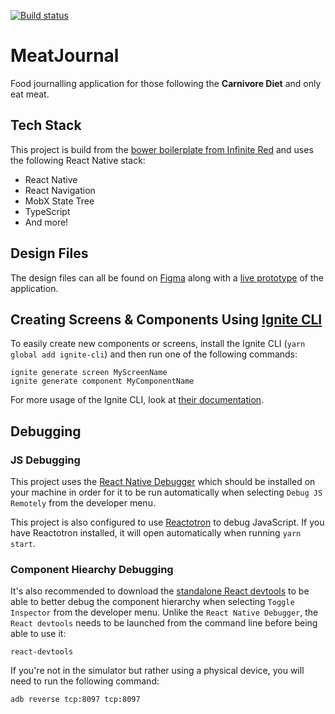 [![Build status](https://build.appcenter.ms/v0.1/apps/761af6a1-4a1f-4b25-acd9-1148ca6e3497/branches/master/badge)](https://appcenter.ms)

# MeatJournal

Food journalling application for those following the **Carnivore Diet** and only eat meat.

## Tech Stack

This project is build from the [bower boilerplate from Infinite Red](https://github.com/infinitered/ignite-ir-boilerplate-bowser) and uses the following React Native stack:

* React Native
* React Navigation
* MobX State Tree
* TypeScript
* And more!

## Design Files

The design files can all be found on [Figma](https://www.figma.com/file/FuctAJdJ15WcqL0vw7wdYM5U/Meat-Journal?node-id=0%3A1) along with a [live prototype](https://www.figma.com/proto/FuctAJdJ15WcqL0vw7wdYM5U/Meat-Journal?node-id=1%3A3&scaling=scale-down) of the application.

## Creating Screens & Components Using [Ignite CLI](https://github.com/infinitered/ignite)

To easily create new components or screens, install the Ignite CLI (`yarn global add ignite-cli`) and then run one of the following commands:

```
ignite generate screen MyScreenName
ignite generate component MyComponentName
```

For more usage of the Ignite CLI, look at [their documentation](https://github.com/infinitered/ignite/tree/master/docs).

## Debugging

### JS Debugging

This project uses the [React Native Debugger](https://github.com/jhen0409/react-native-debugger) which should be installed on your machine in order for it to be run automatically when selecting `Debug JS Remotely` from the developer menu.

This project is also configured to use [Reactotron](https://github.com/infinitered/reactotron) to debug JavaScript. If you have Reactotron installed, it will open automatically when running `yarn start`.

### Component Hiearchy Debugging

It's also recommended to download the [standalone React devtools](https://github.com/facebook/react-devtools/tree/master/packages/react-devtools) to be able to better debug the component hierarchy when selecting `Toggle Inspector` from the developer menu. Unlike the `React Native Debugger`, the `React devtools` needs to be launched from the command line before being able to use it:

```
react-devtools
```

If you're not in the simulator but rather using a physical device, you will need to run the following command:

```
adb reverse tcp:8097 tcp:8097
```
